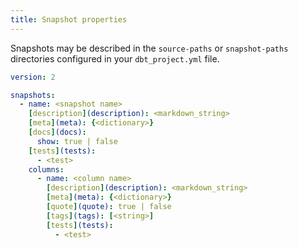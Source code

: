 ```yaml
---
title: Snapshot properties
---
```


Snapshots may be described in the `source-paths` or `snapshot-paths` directories configured in your `dbt_project.yml` file.

```yml
version: 2

snapshots:
  - name: <snapshot name>
    [description](description): <markdown_string>
    [meta](meta): {<dictionary>}
    [docs](docs):
      show: true | false
    [tests](tests):
      - <test>
    columns:
      - name: <column name>
        [description](description): <markdown_string>
        [meta](meta): {<dictionary>}
        [quote](quote): true | false
        [tags](tags): [<string>]
        [tests](tests):
          - <test>

```
